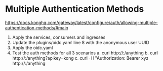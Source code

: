 # Multiple Authentication Methods
https://docs.konghq.com/gateway/latest/configure/auth/allowing-multiple-authentication-methods/#main

1. Apply the services, consumers and ingresses
2. Update the plugins/oidc.yaml line 8 with the anonymous user UUID
3. Apply the oidc.yaml
4. Test the auth methods for all 3 scenarios
  a. curl http://<host>:<port>/anything
  b. curl http://<host>:<port>/anything?apikey=kong
  c. curl -H "Authorization: Bearer xyz http://<host>:<port>/anything